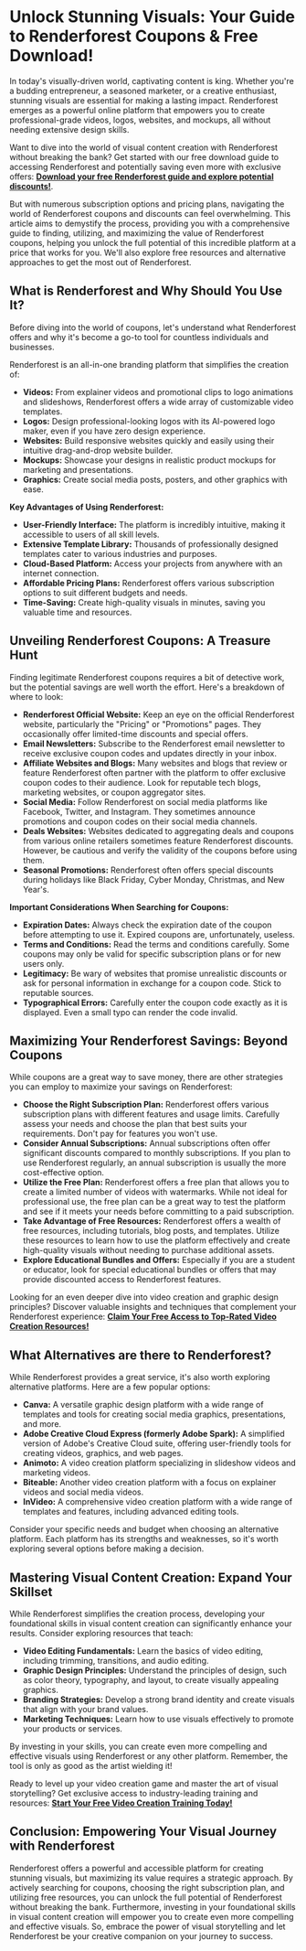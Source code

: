 # Unlock Stunning Visuals: Your Guide to Renderforest Coupons & Free Download!

In today's visually-driven world, captivating content is king. Whether you're a budding entrepreneur, a seasoned marketer, or a creative enthusiast, stunning visuals are essential for making a lasting impact. Renderforest emerges as a powerful online platform that empowers you to create professional-grade videos, logos, websites, and mockups, all without needing extensive design skills.

Want to dive into the world of visual content creation with Renderforest without breaking the bank? Get started with our free download guide to accessing Renderforest and potentially saving even more with exclusive offers: **[Download your free Renderforest guide and explore potential discounts!](https://udemywork.com/renderforest-coupons)**.

But with numerous subscription options and pricing plans, navigating the world of Renderforest coupons and discounts can feel overwhelming. This article aims to demystify the process, providing you with a comprehensive guide to finding, utilizing, and maximizing the value of Renderforest coupons, helping you unlock the full potential of this incredible platform at a price that works for you. We'll also explore free resources and alternative approaches to get the most out of Renderforest.

## What is Renderforest and Why Should You Use It?

Before diving into the world of coupons, let's understand what Renderforest offers and why it's become a go-to tool for countless individuals and businesses.

Renderforest is an all-in-one branding platform that simplifies the creation of:

*   **Videos:** From explainer videos and promotional clips to logo animations and slideshows, Renderforest offers a wide array of customizable video templates.
*   **Logos:** Design professional-looking logos with its AI-powered logo maker, even if you have zero design experience.
*   **Websites:** Build responsive websites quickly and easily using their intuitive drag-and-drop website builder.
*   **Mockups:** Showcase your designs in realistic product mockups for marketing and presentations.
*   **Graphics:** Create social media posts, posters, and other graphics with ease.

**Key Advantages of Using Renderforest:**

*   **User-Friendly Interface:** The platform is incredibly intuitive, making it accessible to users of all skill levels.
*   **Extensive Template Library:** Thousands of professionally designed templates cater to various industries and purposes.
*   **Cloud-Based Platform:** Access your projects from anywhere with an internet connection.
*   **Affordable Pricing Plans:** Renderforest offers various subscription options to suit different budgets and needs.
*   **Time-Saving:** Create high-quality visuals in minutes, saving you valuable time and resources.

## Unveiling Renderforest Coupons: A Treasure Hunt

Finding legitimate Renderforest coupons requires a bit of detective work, but the potential savings are well worth the effort. Here's a breakdown of where to look:

*   **Renderforest Official Website:** Keep an eye on the official Renderforest website, particularly the "Pricing" or "Promotions" pages. They occasionally offer limited-time discounts and special offers.
*   **Email Newsletters:** Subscribe to the Renderforest email newsletter to receive exclusive coupon codes and updates directly in your inbox.
*   **Affiliate Websites and Blogs:** Many websites and blogs that review or feature Renderforest often partner with the platform to offer exclusive coupon codes to their audience. Look for reputable tech blogs, marketing websites, or coupon aggregator sites.
*   **Social Media:** Follow Renderforest on social media platforms like Facebook, Twitter, and Instagram. They sometimes announce promotions and coupon codes on their social media channels.
*   **Deals Websites:** Websites dedicated to aggregating deals and coupons from various online retailers sometimes feature Renderforest discounts. However, be cautious and verify the validity of the coupons before using them.
*   **Seasonal Promotions:** Renderforest often offers special discounts during holidays like Black Friday, Cyber Monday, Christmas, and New Year's.

**Important Considerations When Searching for Coupons:**

*   **Expiration Dates:** Always check the expiration date of the coupon before attempting to use it. Expired coupons are, unfortunately, useless.
*   **Terms and Conditions:** Read the terms and conditions carefully. Some coupons may only be valid for specific subscription plans or for new users only.
*   **Legitimacy:** Be wary of websites that promise unrealistic discounts or ask for personal information in exchange for a coupon code. Stick to reputable sources.
*   **Typographical Errors:** Carefully enter the coupon code exactly as it is displayed. Even a small typo can render the code invalid.

## Maximizing Your Renderforest Savings: Beyond Coupons

While coupons are a great way to save money, there are other strategies you can employ to maximize your savings on Renderforest:

*   **Choose the Right Subscription Plan:** Renderforest offers various subscription plans with different features and usage limits. Carefully assess your needs and choose the plan that best suits your requirements. Don't pay for features you won't use.
*   **Consider Annual Subscriptions:** Annual subscriptions often offer significant discounts compared to monthly subscriptions. If you plan to use Renderforest regularly, an annual subscription is usually the more cost-effective option.
*   **Utilize the Free Plan:** Renderforest offers a free plan that allows you to create a limited number of videos with watermarks. While not ideal for professional use, the free plan can be a great way to test the platform and see if it meets your needs before committing to a paid subscription.
*   **Take Advantage of Free Resources:** Renderforest offers a wealth of free resources, including tutorials, blog posts, and templates. Utilize these resources to learn how to use the platform effectively and create high-quality visuals without needing to purchase additional assets.
*   **Explore Educational Bundles and Offers:** Especially if you are a student or educator, look for special educational bundles or offers that may provide discounted access to Renderforest features.

Looking for an even deeper dive into video creation and graphic design principles? Discover valuable insights and techniques that complement your Renderforest experience: **[Claim Your Free Access to Top-Rated Video Creation Resources!](https://udemywork.com/renderforest-coupons)**

## What Alternatives are there to Renderforest?

While Renderforest provides a great service, it's also worth exploring alternative platforms. Here are a few popular options:

*   **Canva:** A versatile graphic design platform with a wide range of templates and tools for creating social media graphics, presentations, and more.
*   **Adobe Creative Cloud Express (formerly Adobe Spark):** A simplified version of Adobe's Creative Cloud suite, offering user-friendly tools for creating videos, graphics, and web pages.
*   **Animoto:** A video creation platform specializing in slideshow videos and marketing videos.
*   **Biteable:** Another video creation platform with a focus on explainer videos and social media videos.
*   **InVideo:** A comprehensive video creation platform with a wide range of templates and features, including advanced editing tools.

Consider your specific needs and budget when choosing an alternative platform. Each platform has its strengths and weaknesses, so it's worth exploring several options before making a decision.

## Mastering Visual Content Creation: Expand Your Skillset

While Renderforest simplifies the creation process, developing your foundational skills in visual content creation can significantly enhance your results. Consider exploring resources that teach:

*   **Video Editing Fundamentals:** Learn the basics of video editing, including trimming, transitions, and audio editing.
*   **Graphic Design Principles:** Understand the principles of design, such as color theory, typography, and layout, to create visually appealing graphics.
*   **Branding Strategies:** Develop a strong brand identity and create visuals that align with your brand values.
*   **Marketing Techniques:** Learn how to use visuals effectively to promote your products or services.

By investing in your skills, you can create even more compelling and effective visuals using Renderforest or any other platform. Remember, the tool is only as good as the artist wielding it!

Ready to level up your video creation game and master the art of visual storytelling? Get exclusive access to industry-leading training and resources: **[Start Your Free Video Creation Training Today!](https://udemywork.com/renderforest-coupons)**

## Conclusion: Empowering Your Visual Journey with Renderforest

Renderforest offers a powerful and accessible platform for creating stunning visuals, but maximizing its value requires a strategic approach. By actively searching for coupons, choosing the right subscription plan, and utilizing free resources, you can unlock the full potential of Renderforest without breaking the bank. Furthermore, investing in your foundational skills in visual content creation will empower you to create even more compelling and effective visuals. So, embrace the power of visual storytelling and let Renderforest be your creative companion on your journey to success.
